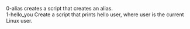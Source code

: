 0-alias creates a script that creates an alias.<br />
1-hello_you Create a script that prints hello user, where user is the current Linux user.<br />
